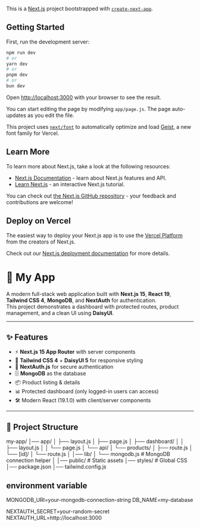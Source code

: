 This is a [Next.js](https://nextjs.org) project bootstrapped with [`create-next-app`](https://github.com/vercel/next.js/tree/canary/packages/create-next-app).

## Getting Started

First, run the development server:

```bash
npm run dev
# or
yarn dev
# or
pnpm dev
# or
bun dev
```

Open [http://localhost:3000](http://localhost:3000) with your browser to see the result.

You can start editing the page by modifying `app/page.js`. The page auto-updates as you edit the file.

This project uses [`next/font`](https://nextjs.org/docs/app/building-your-application/optimizing/fonts) to automatically optimize and load [Geist](https://vercel.com/font), a new font family for Vercel.

## Learn More

To learn more about Next.js, take a look at the following resources:

- [Next.js Documentation](https://nextjs.org/docs) - learn about Next.js features and API.
- [Learn Next.js](https://nextjs.org/learn) - an interactive Next.js tutorial.

You can check out [the Next.js GitHub repository](https://github.com/vercel/next.js) - your feedback and contributions are welcome!

## Deploy on Vercel

The easiest way to deploy your Next.js app is to use the [Vercel Platform](https://vercel.com/new?utm_medium=default-template&filter=next.js&utm_source=create-next-app&utm_campaign=create-next-app-readme) from the creators of Next.js.

Check out our [Next.js deployment documentation](https://nextjs.org/docs/app/building-your-application/deploying) for more details.
# 🚀 My App

A modern full-stack web application built with **Next.js 15**, **React 19**, **Tailwind CSS 4**, **MongoDB**, and **NextAuth** for authentication.  
This project demonstrates a dashboard with protected routes, product management, and a clean UI using **DaisyUI**.

---

## ✨ Features
- ⚡ **Next.js 15 App Router** with server components
- 🎨 **Tailwind CSS 4** + **DaisyUI 5** for responsive styling
- 🔑 **NextAuth.js** for secure authentication
- 🗄️ **MongoDB** as the database
- 📦 Product listing & details
- 📊 Protected dashboard (only logged-in users can access)
- 🛠 Modern React (19.1.0) with client/server components

---

## 📂 Project Structure
my-app/
│── app/
│ ├── layout.js
│ ├── page.js
│ ├── dashboard/
│ │ ├── layout.js
│ │ └── page.js
│ └── api/
│ └── products/
│ ├── route.js
│ └── [id]/
│ └── route.js
│
│── lib/
│ └── mongodb.js # MongoDB connection helper
│
│── public/ # Static assets
│── styles/ # Global CSS
│── package.json
│── tailwind.config.js
## environment variable
MONGODB_URI=your-mongodb-connection-string
DB_NAME=my-database

NEXTAUTH_SECRET=your-random-secret
NEXTAUTH_URL=http://localhost:3000
